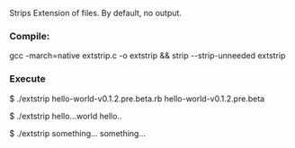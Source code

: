 Strips Extension of files. By default, no output.
### Compile:
gcc -march=native extstrip.c -o extstrip && strip --strip-unneeded extstrip

### Execute
$ ./extstrip hello-world-v0.1.2.pre.beta.rb
hello-world-v0.1.2.pre.beta

$ ./extstrip hello...world
hello..

$ ./extstrip something...
something...
